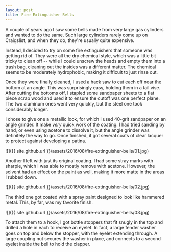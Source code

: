 ```yaml
---
layout: post
title: Fire Extinguisher Bells
---
```

A couple of years ago I saw some bells made from very large gas cylinders and
wanted to do the same. Such large cylinders rarely come up on Craigslist, and
when they do, they're usually quite expensive.

Instead, I decided to try on some fire extinguishers that someone was getting
rid of. They were all the dry chemical style, which was a little bit tricky to
clean off -- while I could unscrew the heads and empty them into a trash bag,
cleaning out the insides was a different matter. The chemical seems to be
moderately hydrophobic, making it difficult to just rinse out.

Once they were finally cleaned, I used a hack saw to cut each off near the
bottom at an angle. This was surprisingly easy, holding them in a tail vise.
After cutting the bottoms off, I stapled some sandpaper sheets to a flat piece
scrap wood and used it to ensure the cutoff was one perfect plane. The two
aluminum ones went very quickly, but the steel one took considerably longer.

I chose to give one a metallic look, for which I used 40-grit sandpaper on an
angle grinder. It make _very_ quick work of the coating. I had tried sanding by
hand, or even using acetone to dissolve it, but the angle grinder was definitely
the way to go. Once finished, it got several coats of clear lacquer to protect
against developing a patina.

![]({{ site.github.url }}/assets/2016/08/fire-extinguisher-bells/01.jpg)

Another I left with just its original coating. I had some stray marks with
sharpie, which I was able to mostly remove with acetone. However, the solvent
had an effect on the paint as well, making it more matte in the areas I rubbed
down.

![]({{ site.github.url }}/assets/2016/08/fire-extinguisher-bells/02.jpg)

The third one got coated with a spray paint designed to look like hammered
metal. This, by far, was my favorite finish.

![]({{ site.github.url }}/assets/2016/08/fire-extinguisher-bells/03.jpg)

To attach them to a hook, I got bottle stoppers that fit snugly in the top and
drilled a hole in each to receive an eyelet. In fact, a large fender washer goes
on top and below the stopper, with the eyelet extending through. A large
coupling nut secures the washer in place, and connects to a second eyelet inside
the bell to hold the clapper.
